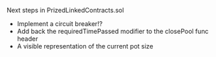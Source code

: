 Next steps in PrizedLinkedContracts.sol
- Implement a circuit breaker!?
- Add back the requiredTimePassed modifier to the closePool func header
- A visible representation of the current pot size